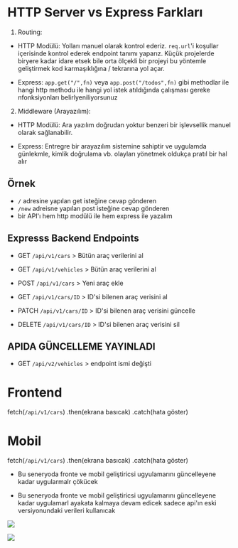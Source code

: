 # HTTP Server vs Express Farkları

1. Routing:

- HTTP Modülü: Yolları manuel olarak kontrol ederiz. `req.url`'i koşullar içerisinde kontrol ederek endpoint tanımı yaparız. Küçük projelerde biryere kadar idare etsek bile orta ölçekli bir projeyi bu yöntemle geliştirmek kod karmaşıklığına / tekrarına yol açar.

- Express: `app.get("/",fn)` veya `app.post("/todos",fn)` gibi methodlar ile hangi http methodu ile hangi yol istek atıldığında çalışması gereke nfonksiyonları belirlyeniliyorsunuz

2. Middleware (Arayazılım):

- HTTP Modülü: Ara yazılım doğrudan yoktur benzeri bir işlevsellik manuel olarak sağlanabilir.

- Express: Entregre bir arayazılım sistemine sahiptir ve uygulamda günlekmle, kimlik doğrulama vb. olayları yönetmek oldukça pratıl bir hal alır

## Örnek

- `/` adresine yapılan get isteğine cevap gönderen
- `/new` adreisne yapılan post isteğine cevap gönderen
- bir API'ı hem http modülü ile hem express ile yazalım

## Expresss Backend Endpoints

- GET `/api/v1/cars` > Bütün araç verilerini al
- GET `/api/v1/vehicles` > Bütün araç verilerini al
- POST `/api/v1/cars` > Yeni araç ekle

- GET `/api/v1/cars/ID` > ID'si bilenen araç verisini al
- PATCH `/api/v1/cars/ID` > ID'si bilenen araç verisini güncelle
- DELETE `/api/v1/cars/ID` > ID'si bilenen araç verisini sil

## APIDA GÜNCELLEME YAYINLADI

- GET `/api/v2/vehicles` > endpoint ismi değişti

# Frontend

fetch(`/api/v1/cars`)
.then(ekrana basıcak)
.catch(hata göster)

# Mobil

fetch(`/api/v1/cars`)
.then(ekrana basıcak)
.catch(hata göster)

- Bu seneryoda fronte ve mobil geliştiricsi ugyulamarını güncelleyene kadar uygularmalr çökücek

- Bu seneryoda fronte ve mobil geliştiricsi ugyulamarını güncelleyene kadar uygulamarl ayakata kalmaya devam edicek sadece api'ın eski versiyonundaki verileri kullanıcak

<img src="./video.gif" />

![](./src/assets/amazonApp.gif)
